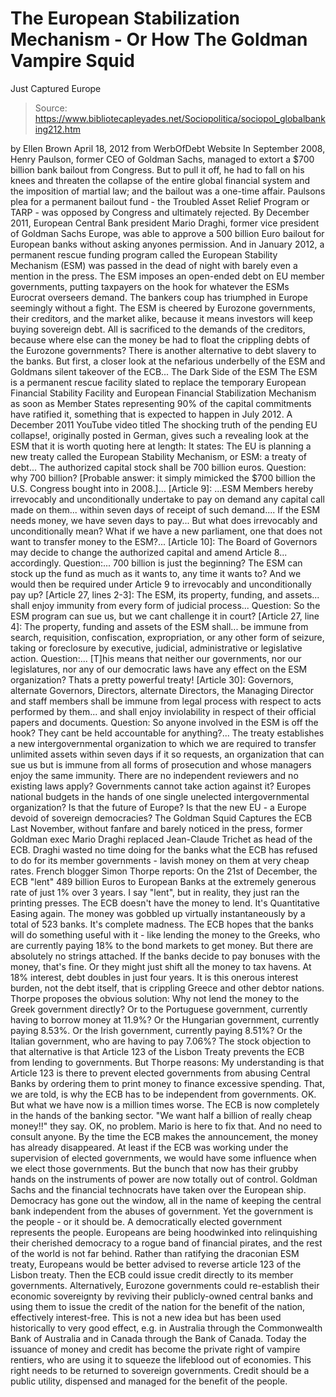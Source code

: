 # The European Stabilization Mechanism - Or How The Goldman Vampire Squid 
Just Captured Europe

> Source: https://www.bibliotecapleyades.net/Sociopolitica/sociopol_globalbanking212.htm

by Ellen Brown
April 18, 2012
from
WerbOfDebt Website
In September 2008, Henry Paulson, former CEO of Goldman Sachs, managed to
extort a $700 billion bank bailout from Congress.
But to pull it off, he had to fall on his knees
and threaten the collapse of the entire global financial system and the
imposition of martial law; and the bailout was a one-time affair. Paulsons
plea for a
permanent bailout fund - the Troubled Asset Relief Program or
TARP - was opposed by Congress and ultimately rejected.
By December 2011, European Central Bank president Mario Draghi, former vice
president of Goldman Sachs Europe, was able to approve a
500 billion Euro
bailout for European banks without asking anyones permission.
And in
January 2012, a permanent rescue funding program called the European
Stability Mechanism (ESM) was
passed in the dead of night with barely even a
mention in the press. The ESM imposes an open-ended debt on EU member
governments, putting taxpayers on the hook for whatever the ESMs Eurocrat
overseers demand.
The bankers coup has triumphed in Europe seemingly without a fight.
The ESM
is cheered by Eurozone governments, their creditors, and the market alike,
because it means investors will keep buying sovereign debt. All is
sacrificed to the demands of the creditors, because where else can the money
be had to float the crippling debts of the Eurozone governments?
There is another alternative to debt slavery to the banks.
But first, a
closer look at the nefarious underbelly of the ESM and Goldmans silent
takeover of the ECB...
The Dark Side of the ESM
The ESM is a permanent rescue facility slated to replace the temporary
European Financial Stability Facility and European Financial Stabilization
Mechanism as soon as Member States representing 90% of the capital
commitments have ratified it, something that is expected to happen in July
2012.
A December 2011 YouTube video titled The shocking truth of the
pending EU collapse!, originally posted in German, gives such a revealing
look at the ESM that it is worth quoting here at length:
It states:
The EU is planning a new treaty called the
European Stability Mechanism, or ESM: a treaty of debt... The
authorized capital stock shall be 700 billion euros.
Question: why 700 billion?
[Probable answer: it simply mimicked the
$700 billion the U.S. Congress bought into in 2008.]...
[Article 9]:
...ESM Members hereby irrevocably and unconditionally
undertake to pay on demand any capital call made on them... within
seven days of receipt of such demand.... If the ESM needs money, we
have seven days to pay... But what does irrevocably and
unconditionally mean? What if we have a new parliament, one that does
not want to transfer money to the ESM?...
[Article 10]:
The Board of Governors may decide to change the
authorized capital and amend Article 8... accordingly. Question:... 700 billion is just the beginning? The ESM can stock up the fund as
much as it wants to, any time it wants to? And we would then be required
under Article 9 to irrevocably and unconditionally pay up?
[Article 27, lines 2-3]:
The ESM, its property, funding, and assets... shall enjoy immunity from every form of judicial process...
Question: So the ESM program can sue us, but we cant challenge it in
court?
[Article 27, line 4]:
The property, funding and assets of the ESM shall... be immune from search, requisition, confiscation, expropriation,
or any other form of seizure, taking or foreclosure by executive,
judicial, administrative or legislative action. Question:... [T]his
means that neither our governments, nor our legislatures, nor any of our
democratic laws have any effect on the ESM organization? Thats a pretty
powerful treaty!
[Article 30]:
Governors, alternate Governors, Directors, alternate
Directors, the Managing Director and staff members shall be immune from
legal process with respect to acts performed by them... and shall
enjoy inviolability in respect of their official papers and documents.
Question: So anyone involved in the ESM is off the hook? They cant be
held accountable for anything?... The treaty establishes a new
intergovernmental organization to which we are required to transfer
unlimited assets within seven days if it so requests, an organization
that can sue us but is immune from all forms of prosecution and whose
managers enjoy the same immunity. There are no independent reviewers and
no existing laws apply? Governments cannot take action against it?
Europes national budgets in the hands of one single unelected
intergovernmental organization? Is that the future of Europe? Is that
the new EU - a Europe devoid of sovereign democracies?
The Goldman Squid Captures
the ECB
Last November, without fanfare and barely noticed in the press, former
Goldman exec Mario Draghi replaced Jean-Claude Trichet as head of the ECB.
Draghi wasted no time doing for the banks what the ECB has refused to do for
its member governments - lavish money on them at very cheap rates.
French
blogger Simon Thorpe
reports:
On the 21st of December, the ECB "lent" 489
billion Euros to European Banks at the extremely generous rate of just
1% over 3 years. I say "lent", but in reality, they just ran the
printing presses. The ECB doesn't have the money to lend. It's
Quantitative Easing again.
The money was gobbled up virtually instantaneously by a total of 523
banks. It's complete madness. The ECB hopes that the banks will do
something useful with it - like lending the money to the Greeks, who are
currently paying 18% to the bond markets to get money.
But there are
absolutely no strings attached. If the banks decide to pay bonuses with
the money, that's fine. Or they might just shift all the money to tax
havens.
At 18% interest,
debt doubles in just four
years. It is this onerous interest burden, not the debt itself, that is
crippling Greece and other debtor nations.
Thorpe proposes the obvious
solution:
Why not lend the money to the Greek
government directly? Or to the Portuguese government, currently having
to borrow money at 11.9%? Or the Hungarian government, currently paying
8.53%. Or the Irish government, currently paying 8.51%? Or the Italian
government, who are having to pay 7.06%?
The stock objection to that alternative is that
Article 123 of the Lisbon Treaty prevents the ECB from lending to
governments. But Thorpe reasons:
My understanding is that Article 123 is
there to prevent elected governments from abusing Central Banks by
ordering them to print money to finance excessive spending. That, we are
told, is why the ECB has to be independent from governments.
OK. But
what we have now is a million times worse.
The ECB is now completely in
the hands of the banking sector. "We want half a billion of really cheap
money!!" they say. OK, no problem. Mario is here to fix that. And no
need to consult anyone. By the time the ECB makes the announcement, the
money has already disappeared.
At least if the ECB was working under the supervision of elected
governments, we would have some influence when we elect those
governments. But the bunch that now has their grubby hands on the
instruments of power are now totally out of control.
Goldman Sachs and the financial technocrats
have
taken over the European ship.
Democracy has gone out the window, all in the
name of keeping the central bank independent from the abuses of
government.
Yet the government is the people - or it should be. A
democratically elected government represents the people. Europeans are being
hoodwinked into relinquishing their cherished democracy to a rogue band of
financial pirates, and the rest of the world is not far behind.
Rather than ratifying the draconian ESM treaty, Europeans would be better
advised to reverse article 123 of
the Lisbon treaty. Then the ECB could
issue credit directly to its member governments.
Alternatively, Eurozone
governments could re-establish their economic sovereignty by reviving their
publicly-owned central banks and using them to issue the credit of the
nation for the benefit of the nation, effectively interest-free. This is not
a new idea but has been used historically to very good effect, e.g. in
Australia through the Commonwealth Bank of Australia and in
Canada through
the Bank of Canada.
Today the issuance of money and credit has become the private right of
vampire rentiers, who are using it to squeeze the lifeblood out of
economies. This right needs to be returned to sovereign governments.
Credit should be a public utility, dispensed and
managed for the benefit of the people.

